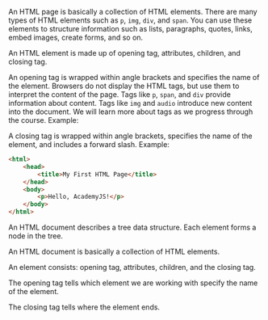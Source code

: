 An HTML page is basically a collection of HTML elements. There are many types of HTML elements such as `p`, `img`, `div`, and `span`. You can use these elements to structure information such as lists, paragraphs, quotes, links, embed images, create forms, and so on. 

An HTML element is made up of opening tag, attributes, children, and closing tag.

An opening tag is wrapped within angle brackets and specifies the name of the element. Browsers do not display the HTML tags, but use them to interpret the content of the page. Tags like `p`, `span`, and `div` provide information about content. Tags like `img` and `audio` introduce new content into the document. We will learn more about tags as we progress through the course. Example: <p>

A closing tag is wrapped within angle brackets, specifies the name of the element, and includes a forward slash. Example: </p>

```html
<html>
    <head>
        <title>My First HTML Page</title>
    </head>
    <body>
        <p>Hello, AcademyJS!</p>
    </body>
</html>
```

An HTML document describes a tree data structure. Each element forms a node in the tree.

An HTML document is basically a collection of HTML elements.

An element consists: opening tag, attributes, children, and
the closing tag.

The opening tag tells which element we are working with
specify the name of the element.

The closing tag tells where the element ends.
